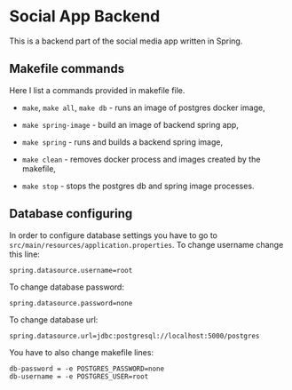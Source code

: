# Social App Backend

This is a backend part of the social media app written in Spring.

## Makefile commands

Here I list a commands provided in makefile file.

* `make`, `make all`, `make db` - runs an image of postgres docker image,

* `make spring-image` - build an image of backend spring app,

* `make spring` - runs and builds a backend spring image,

* `make clean` - removes docker process and images created by the makefile,

* `make stop` - stops the postgres db and spring image processes.

## Database configuring

In order to configure database settings you have to go to `src/main/resources/application.properties`.
To change username change this line:

```properties
spring.datasource.username=root
```

To change database password:

```properties
spring.datasource.password=none
```

To change database url:

```properties
spring.datasource.url=jdbc:postgresql://localhost:5000/postgres
```

You have to also change makefile lines:

```properties
db-password = -e POSTGRES_PASSWORD=none
db-username = -e POSTGRES_USER=root
```
